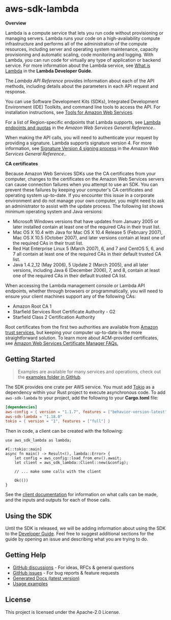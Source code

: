 # aws-sdk-lambda

__Overview__

Lambda is a compute service that lets you run code without provisioning or managing servers. Lambda runs your code on a high-availability compute infrastructure and performs all of the administration of the compute resources, including server and operating system maintenance, capacity provisioning and automatic scaling, code monitoring and logging. With Lambda, you can run code for virtually any type of application or backend service. For more information about the Lambda service, see [What is Lambda](https://docs.aws.amazon.com/lambda/latest/dg/welcome.html) in the __Lambda Developer Guide__.

The _Lambda API Reference_ provides information about each of the API methods, including details about the parameters in each API request and response.

You can use Software Development Kits (SDKs), Integrated Development Environment (IDE) Toolkits, and command line tools to access the API. For installation instructions, see [Tools for Amazon Web Services](http://aws.amazon.com/tools/).

For a list of Region-specific endpoints that Lambda supports, see [Lambda endpoints and quotas](https://docs.aws.amazon.com/general/latest/gr/lambda-service.html/) in the _Amazon Web Services General Reference._.

When making the API calls, you will need to authenticate your request by providing a signature. Lambda supports signature version 4. For more information, see [Signature Version 4 signing process](https://docs.aws.amazon.com/general/latest/gr/signature-version-4.html) in the _Amazon Web Services General Reference._.

__CA certificates__

Because Amazon Web Services SDKs use the CA certificates from your computer, changes to the certificates on the Amazon Web Services servers can cause connection failures when you attempt to use an SDK. You can prevent these failures by keeping your computer's CA certificates and operating system up-to-date. If you encounter this issue in a corporate environment and do not manage your own computer, you might need to ask an administrator to assist with the update process. The following list shows minimum operating system and Java versions:
  - Microsoft Windows versions that have updates from January 2005 or later installed contain at least one of the required CAs in their trust list.
  - Mac OS X 10.4 with Java for Mac OS X 10.4 Release 5 (February 2007), Mac OS X 10.5 (October 2007), and later versions contain at least one of the required CAs in their trust list.
  - Red Hat Enterprise Linux 5 (March 2007), 6, and 7 and CentOS 5, 6, and 7 all contain at least one of the required CAs in their default trusted CA list.
  - Java 1.4.2_12 (May 2006), 5 Update 2 (March 2005), and all later versions, including Java 6 (December 2006), 7, and 8, contain at least one of the required CAs in their default trusted CA list.

When accessing the Lambda management console or Lambda API endpoints, whether through browsers or programmatically, you will need to ensure your client machines support any of the following CAs:
  - Amazon Root CA 1
  - Starfield Services Root Certificate Authority - G2
  - Starfield Class 2 Certification Authority

Root certificates from the first two authorities are available from [Amazon trust services](https://www.amazontrust.com/repository/), but keeping your computer up-to-date is the more straightforward solution. To learn more about ACM-provided certificates, see [Amazon Web Services Certificate Manager FAQs.](http://aws.amazon.com/certificate-manager/faqs/#certificates)

## Getting Started

> Examples are available for many services and operations, check out the
> [examples folder in GitHub](https://github.com/awslabs/aws-sdk-rust/tree/main/examples).

The SDK provides one crate per AWS service. You must add [Tokio](https://crates.io/crates/tokio)
as a dependency within your Rust project to execute asynchronous code. To add `aws-sdk-lambda` to
your project, add the following to your **Cargo.toml** file:

```toml
[dependencies]
aws-config = { version = "1.1.7", features = ["behavior-version-latest"] }
aws-sdk-lambda = "1.18.0"
tokio = { version = "1", features = ["full"] }
```

Then in code, a client can be created with the following:

```rust,no_run
use aws_sdk_lambda as lambda;

#[::tokio::main]
async fn main() -> Result<(), lambda::Error> {
    let config = aws_config::load_from_env().await;
    let client = aws_sdk_lambda::Client::new(&config);

    // ... make some calls with the client

    Ok(())
}
```

See the [client documentation](https://docs.rs/aws-sdk-lambda/latest/aws_sdk_lambda/client/struct.Client.html)
for information on what calls can be made, and the inputs and outputs for each of those calls.

## Using the SDK

Until the SDK is released, we will be adding information about using the SDK to the
[Developer Guide](https://docs.aws.amazon.com/sdk-for-rust/latest/dg/welcome.html). Feel free to suggest
additional sections for the guide by opening an issue and describing what you are trying to do.

## Getting Help

* [GitHub discussions](https://github.com/awslabs/aws-sdk-rust/discussions) - For ideas, RFCs & general questions
* [GitHub issues](https://github.com/awslabs/aws-sdk-rust/issues/new/choose) - For bug reports & feature requests
* [Generated Docs (latest version)](https://awslabs.github.io/aws-sdk-rust/)
* [Usage examples](https://github.com/awslabs/aws-sdk-rust/tree/main/examples)

## License

This project is licensed under the Apache-2.0 License.


